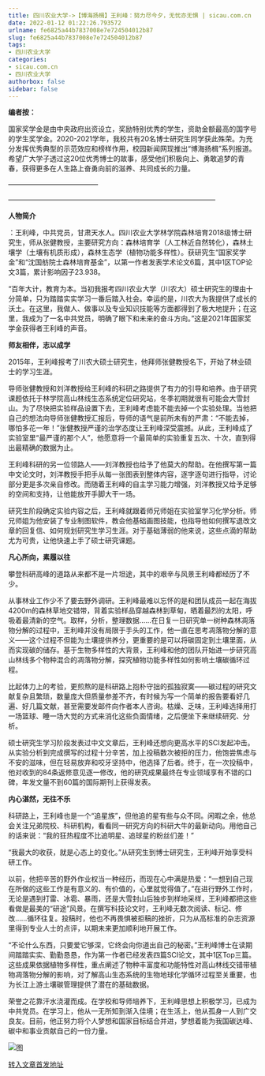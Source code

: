 ```yaml
---
title: 四川农业大学->【博海扬楫】王利峰：努力尽今夕，无忧亦无惧 | sicau.com.cn
date: 2022-01-12 01:22:26.793572
urlname: fe6825a44b7837008e7e724504012b87
slug: fe6825a44b7837008e7e724504012b87
tags: 
- 四川农业大学
categories:
- sicau.com.cn
- 四川农业大学
authorbox: false
sidebar: false
---
```

**编者按：**

国家奖学金是由中央政府出资设立，奖励特别优秀的学生，资助金额最高的国字号的学生奖学金。2020-2021学年，我校共有20名博士研究生同学获此殊荣。为充分发挥优秀典型的示范效应和榜样作用，校园新闻网现推出“博海扬楫”系列报道。希望广大学子透过这20位优秀博士的故事，感受他们积极向上、勇敢追梦的青春，获得更多在人生路上奋勇向前的滋养、共同成长的力量。

—————————————
<!--more-->
——————————————————————————————

**人物简介**

：王利峰，中共党员，甘肃天水人。四川农业大学林学院森林培育2018级博士研究生，师从张健教授，主要研究方向：森林培育学（人工林近自然转化），森林土壤学（土壤有机质形成），森林生态学（植物功能多样性）。获研究生“国家奖学金”和“沈国舫院士森林培育基金”，以第一作者发表学术论文6篇，其中1区TOP论文3篇，累计影响因子23.938。  

“百年大计，教育为本。当初我报考四川农业大学（川农大）硕士研究生的理由十分简单，只为踏踏实实学习一番后踏入社会。幸运的是，川农大为我提供了成长的沃土。在这里，我做人、做事以及专业知识技能等方面都得到了极大地提升；在这里，我成为了一名中共党员，明确了眼下和未来的奋斗方向。”这是2021年国家奖学金获得者王利峰的声音。  

**师友相伴，志以成学**

2015年，王利峰报考了川农大硕士研究生，他拜师张健教授名下，开始了林业硕士的学习生涯。

导师张健教授和刘洋教授给王利峰的科研之路提供了有力的引导和培养。由于研究课题依托于林学院高山林线生态系统定位研究站，冬季初期就很有可能会大雪封山。为了尽快把实验样品设置下去，王利峰考虑能不能去掉一个实验处理。当他把自己的想法向导师张健教授汇报后，导师的语气是前所未有的严肃：“不能去掉，哪怕多花一年！”张健教授严谨的治学态度让王利峰深受震撼。从此，王利峰成了实验室里“最严谨的那个人”，他愿意将一个最简单的实验重复五次、十次，直到得出最精确的数据为止。

王利峰科研的另一位领路人——刘洋教授也给予了他莫大的帮助。在他撰写第一篇中文论文时，刘洋教授手把手从每一张图表到整体内容，逐字逐句进行指导，讨论部分更是多次亲自修改。而随着王利峰的自主学习能力增强，刘洋教授又给予足够的空间和支持，让他能放开手脚大干一场。

研究生阶段确定实验内容之后，王利峰就跟着师兄师姐在实验室学习化学分析。师兄师姐为他安装了专业制图软件，教会他基础画图技能，也指导他如何撰写退改文章的回复信、如何规划研究生学习生涯。对于基础薄弱的他来说，这些点滴的帮助尤为可贵，让他快速上手了硕士研究课题。

**凡心所向，素履以往**

攀登科研高峰的道路从来都不是一片坦途，其中的艰辛与风景王利峰都经历了不少。

从事林业工作少不了要去野外调研。王利峰最难以忘怀的是和团队成员一起在海拔4200m的森林草地交错带，背着实验样品穿越森林到草甸，晒着最烈的太阳，呼吸着最清新的空气。取样，分析，整理数据……在日复一日研究单一树种森林凋落物分解的过程中，王利峰并没有局限于手头的工作，他一直在思考凋落物分解的意义——这个过程不但能为土壤提供养分，更重要的是可以将碳固定到土壤里面，从而实现碳的储存。基于生物多样性的大背景，王利峰和他的团队开始进一步研究高山林线多个物种混合的凋落物分解，探究植物功能多样性如何影响土壤碳循环过程。

比起体力上的考验，更煎熬的是科研路上抱朴守拙的孤独寂寞——碳过程的研究文献复杂且繁琐，数量庞大但质量参差不齐，有时候为写一个简单的报告要看好几遍、好几篇文献，甚至需要发邮件向作者本人咨询。枯燥、乏味，王利峰选择用打一场篮球、睡一场大觉的方式来消化这些负面情绪，之后便坐下来继续研究、分析。

硕士研究生学习阶段发表过中文文章后，王利峰还想向更高水平的SCI发起冲击。从实验分析到完成撰写的过程十分辛苦，加上投稿数次被拒的压力，他饱尝焦虑与不安的滋味，但在轻易放弃和咬牙坚持中，他选择了后者。终于，在一次投稿中，他对收到的84条返修意见逐一修改，他的研究成果最终在专业领域享有不错的口碑，年发文量不到60篇的国际期刊上获得发表。

**内心湛然，无往不乐**

科研路上，王利峰也是一个“追星族”，但他追的星有些与众不同。闲暇之余，他总会关注兄弟院校、科研机构，看看同一研究方向的科研大牛的最新动向。用他自己的话来说：“我的狂热程度不比追明星、追球星的粉丝们差！”

“我最大的收获，就是心态上的变化。”从研究生到博士研究生，王利峰开始享受科研工作。

以前，他把辛苦的野外作业权当一种经历，而现在心中满是热爱：“一想到自己现在所做的这些工作是有意义的、有价值的，心里就觉得值了。”在进行野外工作时，无论是遇到打雷、冰雹、暴雨，还是大雪封山后独步到样地采样，王利峰都把这些看做是最美的“研途”风景。在撰写科技论文时，王利峰无数次阅读、标记、修改……循环往复。投稿时，他也不再畏惧被拒稿的挫折，只为从高标准的杂志资源里得到专业人士的点评，以期未来更加顺利地开展工作。

“不论什么东西，只要爱它够深，它终会向你道出自己的秘密。”王利峰博士在读期间踏踏实实、勤勤恳恳，作为第一作者已经发表四篇SCI论文，其中1区Top三篇。这些成果依据植物多样性，重点阐述了物种丰富度和功能特性对高山林线交错带植物凋落物分解的影响，对了解高山生态系统的生物地球化学循环过程至关重要，也为长江上游土壤碳管理提供了潜在的基础数据。

荣誉之花靠汗水浇灌而成。在学校和导师培养下，王利峰思想上积极学习，已成为中共党员。在学习上，他从一无所知到渐入佳境；在生活上，他从孤身一人到广交良友。目前，他正努力将个人梦想和国家目标结合并进，梦想着能为我国碳达峰、碳中和事业贡献自己的一份力量。

![图](https://news.sicau.edu.cn/__local/9/B2/B2/DEFE5FECB3AA15B4E890BC19456_2F896A99_51446.jpg)

[转入文章首发地址](https://news.sicau.edu.cn/info/1078/66446.htm)